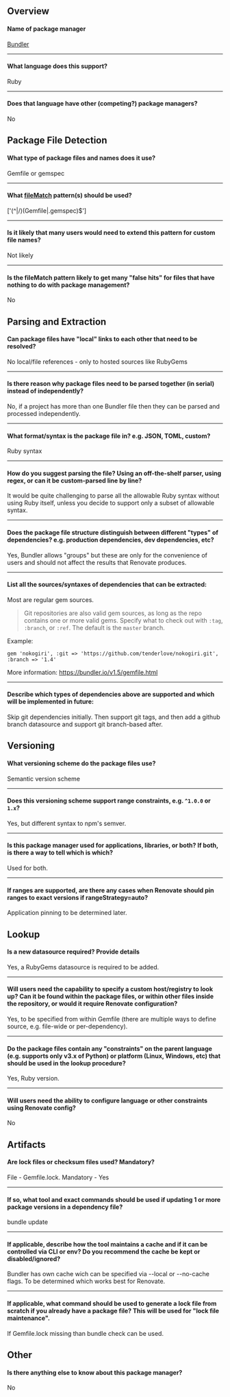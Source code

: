 ## Overview

#### Name of package manager

[Bundler](https://bundler.io/)

---

#### What language does this support?

Ruby

---

#### Does that language have other (competing?) package managers?

No

## Package File Detection

#### What type of package files and names does it use?

Gemfile or gemspec

---

#### What [fileMatch](https://renovatebot.com/docs/configuration-options/#filematch) pattern(s) should be used?

['(^|/)(Gemfile|.gemspec)$']

---

#### Is it likely that many users would need to extend this pattern for custom file names?

Not likely

---

#### Is the fileMatch pattern likely to get many "false hits" for files that have nothing to do with package management?

No

## Parsing and Extraction

#### Can package files have "local" links to each other that need to be resolved?

No local/file references - only to hosted sources like RubyGems

---

#### Is there reason why package files need to be parsed together (in serial) instead of independently?

No, if a project has more than one Bundler file then they can be parsed and processed independently.

---

#### What format/syntax is the package file in? e.g. JSON, TOML, custom?

Ruby syntax

---

#### How do you suggest parsing the file? Using an off-the-shelf parser, using regex, or can it be custom-parsed line by line?

It would be quite challenging to parse all the allowable Ruby syntax without using Ruby itself, unless you decide to support only a subset of allowable syntax.

---

#### Does the package file structure distinguish between different "types" of dependencies? e.g. production dependencies, dev dependencies, etc?

Yes, Bundler allows "groups" but these are only for the convenience of users and should not affect the results that Renovate produces.

---

#### List all the sources/syntaxes of dependencies that can be extracted:

Most are regular gem sources.

> Git repositories are also valid gem sources, as long as the repo contains one or more valid gems. Specify what to check out with `:tag`, `:branch`, or `:ref`. The default is the `master` branch.

Example:

```
gem 'nokogiri', :git => 'https://github.com/tenderlove/nokogiri.git', :branch => '1.4'
```

More information: https://bundler.io/v1.5/gemfile.html

---

#### Describe which types of dependencies above are supported and which will be implemented in future:

Skip git dependencies initially. Then support git tags, and then add a github branch datasource and support git branch-based after.

## Versioning

#### What versioning scheme do the package files use?

Semantic version scheme

---

#### Does this versioning scheme support range constraints, e.g. `^1.0.0` or `1.x`?

Yes, but different syntax to npm's semver.

---

#### Is this package manager used for applications, libraries, or both? If both, is there a way to tell which is which?

Used for both.

---

#### If ranges are supported, are there any cases when Renovate should pin ranges to exact versions if rangeStrategy=auto?

Application pinning to be determined later.

## Lookup

#### Is a new datasource required? Provide details

Yes, a RubyGems datasource is required to be added.

---

#### Will users need the capability to specify a custom host/registry to look up? Can it be found within the package files, or within other files inside the repository, or would it require Renovate configuration?

Yes, to be specified from within Gemfile (there are multiple ways to define source, e.g. file-wide or per-dependency).

---

#### Do the package files contain any "constraints" on the parent language (e.g. supports only v3.x of Python) or platform (Linux, Windows, etc) that should be used in the lookup procedure?

Yes, Ruby version.

---

#### Will users need the ability to configure language or other constraints using Renovate config?

No

## Artifacts

#### Are lock files or checksum files used? Mandatory?

File - Gemfile.lock. Mandatory - Yes

---

#### If so, what tool and exact commands should be used if updating 1 or more package versions in a dependency file?

bundle update

---

#### If applicable, describe how the tool maintains a cache and if it can be controlled via CLI or env? Do you recommend the cache be kept or disabled/ignored?

Bundler has own cache wich can be specified via --local or --no-cache flags. To be determined which works best for Renovate.

---

#### If applicable, what command should be used to generate a lock file from scratch if you already have a package file? This will be used for "lock file maintenance".

If Gemfile.lock missing than bundle check can be used.

## Other

#### Is there anything else to know about this package manager?

No
